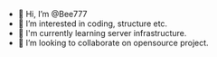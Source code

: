 - 👋 Hi, I’m @Bee777
- 👀 I’m interested in coding, structure etc.
- 🌱 I'm currently learning server infrastructure.
- 💞️ I’m looking to collaborate on opensource project.

<!---
Bee777/Bee777 is a ✨ special ✨ repository because its `README.md` (this file) appears on your GitHub profile.
You can click the Preview link to take a look at your changes.
--->
